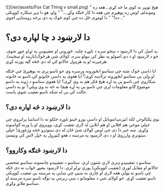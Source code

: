 ![](/en/assets/Fox Cat Thing v small.png)
" هیڅ توپیر نه کوي ما څه کړي ـ هغه زه وموندلم. اوس زه پوهیږم چې هغه دا کار څنګه وکړ...."
" واو، هو دا ډیر ښکاره کوونکی ده!"
" دا لومړی ځل ده چې کوم څوک په دې برخه روښنایي اچوي .." 

# دا لارښود د چا لپاره دی؟
په اصل کې دا لارښود د ښځو سره د ناوړه چلند، ځورونې او تعقیبونې په تړاو جوړ شوی، خو د لارښود او د دې اصولو په نظر کې نیولو سره، کولای شي هرڅوک(نارینه او ښځینه)، هرچیرته او په هرډول حالاتو کې له دې څخه ګټه پورته کړي.

ایا داسې څوک شته چې ستاسو انځورونه ورسره وي خو تاسو پرې نه پوهیږئ چې څنګه او ولی یې ستاسو انځورونه  ترلاسه کړي؟ ایا هغوی په داسې ځایونو کې تاسو ته ځانونه ښکاروي چې تاسو یې په اړه هیڅ فکر هم نه وي کړی؟ ایا هغوی ستاسو د ژوند په داسو موضوغ ګانو معلومات لري چې تاسو یې په اړه هیچا ته څه نه وي ویلي؟ نو په داسې حالت کې بې له شکه تاسو تعقیب شوي یاست.

## دا لارښود د څه لپاره دی؟
نوي ټکنالوجۍ لکه انټرنټ/موبایل او داسې نورو ځینو ناوړه خلکو ته دا اسانتیا برابروي چې خپلې موخې هم افلاین او هم انلاین له لارې تعقیب کړي، وویروي او یا ورته ګواښونه وکړي. ښه خبر دا دی چې اوس کولای شئ ځان له دې ستونزو څخه وژغورئ! خپلې ستونزې وارزوئ او  د دې لارښود په مرسته د هغو کنټرول په خپل لاس کې ونیسئ.

## دا لارښود څنګه وکاروو؟
ستاسو د تعقیبیدو ډیری لارې شتون لري. ستاسو د تعقیبیدو چانسونه ستاسو شخصي حالاتو او مقابل لوري (تعقیب کوونکي) پورې تړاو لري. دا لارښود بشپړ ځواب نه دی ځکه چې تاسو ته ټولې هغه لارې او چارې نه ښیي چې ښایې په مرسته یې تعقیب کوونکی تاسو تعقیب کړي. خو کولای شي د معلوماتو د ښې زیرمې په توګه تاسو سره مرسته او ستاسو ملاتړ وکړي.